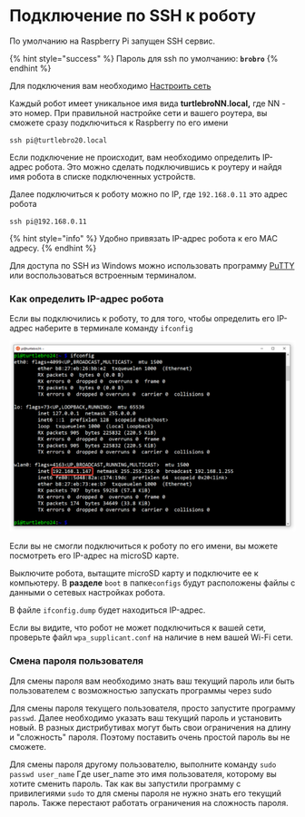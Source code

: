# Подключение по SSH к роботу

По умолчанию на Raspberry Pi запущен SSH сервис.

{% hint style="success" %}
Пароль для ssh по умолчанию: **`brobro`**
{% endhint %}

Для подключения вам необходимо [Настроить сеть](networking.md)

Каждый робот имеет уникальное имя вида **turtlebroNN.local,** где NN - это номер. При правильной настройке сети и вашего роутера, вы сможете сразу подключиться к Raspberry по его имени

```
ssh pi@turtlebro20.local
```

Если подключение не происходит, вам необходимо определить IP-адрес робота. Это можно сделать подключившись к роутеру и найдя имя робота в списке подключенных устройств.

Далее подключиться к роботу можно по IP, где `192.168.0.11` это адрес робота

```
ssh pi@192.168.0.11
```

{% hint style="info" %}
Удобно привязать IP-адрес робота к его MAC адресу.
{% endhint %}

Для доступа по SSH из Windows можно использовать программу [PuTTY](https://www.chiark.greenend.org.uk/\~sgtatham/putty/latest.html) или воспользоваться встроенным терминалом.

### Как определить IP-адрес робота

Если вы подключились к роботу, то для того, чтобы определить его IP-адрес наберите в терминале команду `ifconfig`

![](<../.gitbook/assets/image (1).png>)

Если вы не смогли подключиться к роботу по его имени, вы можете посмотреть его IP-адрес на microSD карте.

Выключите робота, вытащите microSD карту и подключите ее к компьютеру. В **разделе** `boot` в папке`configs` будут расположены файлы с данными о сетевых настройках робота.

В файле `ifconfig.dump` будет находиться IP-адрес.

Если вы видите, что робот не может подключиться к вашей сети, проверьте файл `wpa_supplicant.conf` на наличие в нем вашей Wi-Fi сети.

### Смена пароля пользователя

Для смены пароля вам необходимо знать ваш текущий пароль или быть пользователем с возможностью запускать программы через sudo

Для смены пароля текущего пользователя, просто запустите программу `passwd`. Далее необходимо указать ваш текущий пароль и установить новый. В разных дистрибутивах могут быть свои ограничения на длину и "сложность" пароля. Поэтому поставить очень простой пароль вы не сможете.

Для смены пароля другому пользователю, выполните команду `sudo passwd user_name` Где user\_name это имя пользователя, которому вы хотите сменить пароль. Так как вы запустили программу с привилегиями `sudo` то для смены пароля не нужно знать его текущий пароль. Также перестают работать ограничения на сложность пароля.

